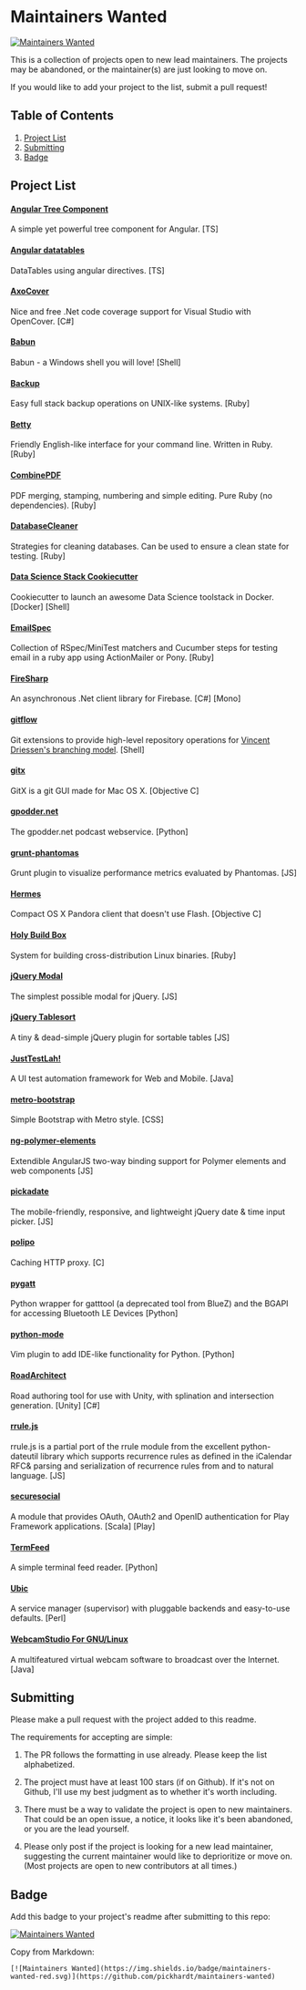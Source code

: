 # Maintainers Wanted

[![Maintainers Wanted](https://img.shields.io/badge/maintainers-wanted-red.svg)](https://github.com/pickhardt/maintainers-wanted)

This is a collection of projects open to new lead maintainers. The projects may be abandoned, or the maintainer(s) are just looking to move on.

If you would like to add your project to the list, submit a pull request!

## Table of Contents
1. [Project List](#project-list)
2. [Submitting](#submitting)
3. [Badge](#badge)

## Project List

#### [Angular Tree Component](https://github.com/500tech/angular-tree-component)
A simple yet powerful tree component for Angular. [TS]

#### [Angular datatables](https://github.com/l-lin/angular-datatables)
DataTables using angular directives. [TS]

#### [AxoCover](https://github.com/axodox/AxoCover)
Nice and free .Net code coverage support for Visual Studio with OpenCover. [C#]

#### [Babun](https://github.com/babun/babun)
Babun - a Windows shell you will love! [Shell]

#### [Backup](https://github.com/backup/backup)
Easy full stack backup operations on UNIX-like systems. [Ruby]

#### [Betty](https://github.com/pickhardt/betty)
Friendly English-like interface for your command line. Written in Ruby. [Ruby]

#### [CombinePDF](https://github.com/boazsegev/combine_pdf)
PDF merging, stamping, numbering and simple editing. Pure Ruby (no dependencies). [Ruby]

#### [DatabaseCleaner](https://github.com/DatabaseCleaner/database_cleaner)
Strategies for cleaning databases. Can be used to ensure a clean state for testing. [Ruby]

#### [Data Science Stack Cookiecutter](https://github.com/jgoerner/data-science-stack-cookiecutter)
Cookiecutter to launch an awesome Data Science toolstack in Docker. [Docker] [Shell]

#### [EmailSpec](https://github.com/email-spec/email-spec/)
Collection of RSpec/MiniTest matchers and Cucumber steps for testing email in a ruby app using ActionMailer or Pony. [Ruby]

#### [FireSharp](https://github.com/ziyasal/FireSharp)
An asynchronous .Net client library for Firebase. [C#] [Mono]

#### [gitflow](https://github.com/nvie/gitflow)
Git extensions to provide high-level repository operations for [Vincent Driessen's branching model](http://nvie.com/posts/a-successful-git-branching-model/). [Shell]

#### [gitx](https://github.com/pieter/gitx)
GitX is a git GUI made for Mac OS X. [Objective C]

#### [gpodder.net](https://github.com/gpodder/mygpo)
The gpodder.net podcast webservice. [Python]

#### [grunt-phantomas](https://github.com/stefanjudis/grunt-phantomas)
Grunt plugin to visualize performance metrics evaluated by Phantomas. [JS]

#### [Hermes](https://github.com/HermesApp/Hermes)
Compact OS X Pandora client that doesn't use Flash. [Objective C]

#### [Holy Build Box](https://github.com/phusion/holy-build-box/)
System for building cross-distribution Linux binaries. [Ruby] 

#### [jQuery Modal](https://github.com/kylefox/jquery-modal)
The simplest possible modal for jQuery. [JS]

#### [jQuery Tablesort](https://github.com/kylefox/jquery-tablesort)
A tiny & dead-simple jQuery plugin for sortable tables [JS]

#### [JustTestLah!](https://github.com/martinschneider/justtestlah)
A UI test automation framework for Web and Mobile. [Java]

#### [metro-bootstrap](https://github.com/TalksLab/metro-bootstrap)
Simple Bootstrap with Metro style. [CSS]

#### [ng-polymer-elements](https://github.com/GabiAxel/ng-polymer-elements)
Extendible AngularJS two-way binding support for Polymer elements and web components [JS]

#### [pickadate](https://github.com/amsul/pickadate.js)
The mobile-friendly, responsive, and lightweight jQuery date & time input picker. [JS]

#### [polipo](https://github.com/jech/polipo)
Caching HTTP proxy. [C]

#### [pygatt](https://github.com/peplin/pygatt/)
Python wrapper for gatttool (a deprecated tool from BlueZ) and the BGAPI for accessing Bluetooth LE Devices [Python]

#### [python-mode](https://github.com/klen/python-mode)
Vim plugin to add IDE-like functionality for Python. [Python]

#### [RoadArchitect](https://github.com/MicroGSD/RoadArchitect)
Road authoring tool for use with Unity, with splination and intersection generation. [Unity] [C#]

#### [rrule.js](https://github.com/jakubroztocil/rrule)
rrule.js is a partial port of the rrule module from the excellent python-dateutil library which supports recurrence rules as defined in the iCalendar RFC& parsing and serialization of recurrence rules from and to natural language. [JS]

#### [securesocial](https://github.com/jaliss/securesocial)
A module that provides OAuth, OAuth2 and OpenID authentication for Play Framework applications. [Scala] [Play]

#### [TermFeed](https://github.com/iamaziz/TermFeed)
A simple terminal feed reader. [Python]

#### [Ubic](https://github.com/berekuk/Ubic)
A service manager (supervisor) with pluggable backends and easy-to-use defaults. [Perl]

#### [WebcamStudio For GNU/Linux](https://sourceforge.net/projects/webcamstudio/)
A multifeatured virtual webcam software to broadcast over the Internet. [Java]

## Submitting

Please make a pull request with the project added to this readme.

The requirements for accepting are simple:

1. The PR follows the formatting in use already. Please keep the list alphabetized.

2. The project must have at least 100 stars (if on Github). If it's not on Github, I'll use my best judgment as to whether it's worth including.

3. There must be a way to validate the project is open to new maintainers. That could be an open issue, a notice, it looks like it's been abandoned, or you are the lead yourself.

4. Please only post if the project is looking for a new lead maintainer, suggesting the current maintainer would like to deprioritize or move on. (Most projects are open to new contributors at all times.)

## Badge

Add this badge to your project's readme after submitting to this repo:

[![Maintainers Wanted](https://img.shields.io/badge/maintainers-wanted-red.svg)](https://github.com/pickhardt/maintainers-wanted)

Copy from Markdown:

```
[![Maintainers Wanted](https://img.shields.io/badge/maintainers-wanted-red.svg)](https://github.com/pickhardt/maintainers-wanted)
```
